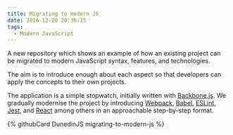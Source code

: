 ```yaml
---
title: Migrating to modern JS
date: 2016-12-20 20:36:15
tags:
  - Modern JavaScript
---
```


A new repository which shows an example of how an existing project can be
migrated to modern JavaScript syntax, features, and technologies.

The aim is to introduce enough about each aspect so that developers can apply
the concepts to their own projects.

The application is a simple stopwatch, initially written with [Backbone.js](http://backbonejs.org/).
We gradually modernise the project by introducing [Webpack](https://webpack.github.io/), [Babel](https://babeljs.io/), [ESLint](http://eslint.org/), [Jest](https://facebook.github.io/jest/), and [React](https://facebook.github.io/react/) among others in an approachable step-by-step format.

{% githubCard DunedinJS migrating-to-modern-js %}

